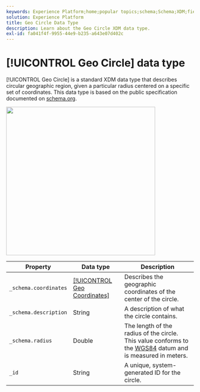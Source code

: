 ```yaml
---
keywords: Experience Platform;home;popular topics;schema;Schema;XDM;fields;schemas;Schemas;geo;circle;datatype;data-type;data type;
solution: Experience Platform
title: Geo Circle Data Type
description: Learn about the Geo Circle XDM data type.
exl-id: fa041f4f-9955-44e9-b235-a643e07d402c
---
```

# [!UICONTROL Geo Circle] data type

[!UICONTROL Geo Circle] is a standard XDM data type that describes circular geographic region, given a particular radius centered on a specific set of coordinates. This data type is based on the public specification documented on [schema.org](https://schema.org/GeoCircle).

<img src='../images/data-types/geo-circle.png' width=400 /><br />

| Property | Data type | Description |
| --- | --- | --- |
| `_schema.coordinates` | [[!UICONTROL Geo Coordinates]](./geo-coordinates.md) | Describes the geographic coordinates of the center of the circle. |
| `_schema.description` | String | A description of what the circle contains. |
| `_schema.radius` | Double | The length of the radius of the circle. This value conforms to the [WGS84](https://gisgeography.com/wgs84-world-geodetic-system/) datum and is measured in meters. |
| `_id` | String | A unique, system-generated ID for the circle. |

